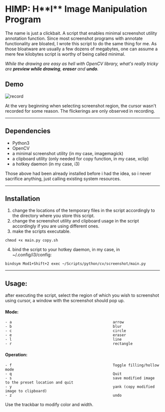 # HIMP: H\*\*l\*\* Image Manipulation Program
The name is just a clickbait.
A script that enables minimal screenshot utility annotation function.
Since most screenshot programs with annotate functionality are bloated, I wrote this script to do the same thing for me. 
As those bloatware are usually a few dozens of megabytes, one can assume a mere few kilobytes script is worthy of being called minimal.

*While the drawing are easy as hell with OpenCV library, what's really tricky are **preview while drawing**, **eraser** and **undo**.*

## Demo 

![record](record.gif)

At the very beginning when selecting screenshot region, the cursor wasn't recorded for some reason.
The flickerings are only observed in recording.

---

## Dependencies
-   Python3
-   OpenCV
-   a minimal screenshot utility (in my case, imagemagick)
-   a clipboard utility (only needed for copy function, in my case, xclip)
-   a hotkey daemon (in my case, i3)

Those above had been already installed before i had the idea, so i never sacrifice anything, just calling existing system resources.

---

## Installation

1. change the locations of the temporary files in the script accordingly to the directory where you store this script.
2. change the screenshot utility and clipboard usage in the script accordingly if you are using different ones.
3. make the scripts executable.
```
chmod +x main.py copy.sh
```
4. bind the script to your hotkey daemon,
in my case, in ~/.config/i3/config:
```
bindsym Mod1+Shift+2 exec ~/Scripts/python/cv/screenshot/main.py
```

---

## Usage:

after executing the script, select the region of which you wish to screenshot using cursor, a window with the screenshot should pop up.

#### Mode:
    - a                                              arrow
    - b                                              blur
    - c                                              circle   
    - e                                              eraser
    - l                                              line
    - r                                              rectangle

#### Operation:
    - f                                              Toggle filling/hollow mode 
    - q                                              Quit
    - s                                              save modified image to the preset location and quit
    - y                                              yank (copy modified image to clipboard)
    - z                                              undo 

Use the trackbar to modify color and width.
